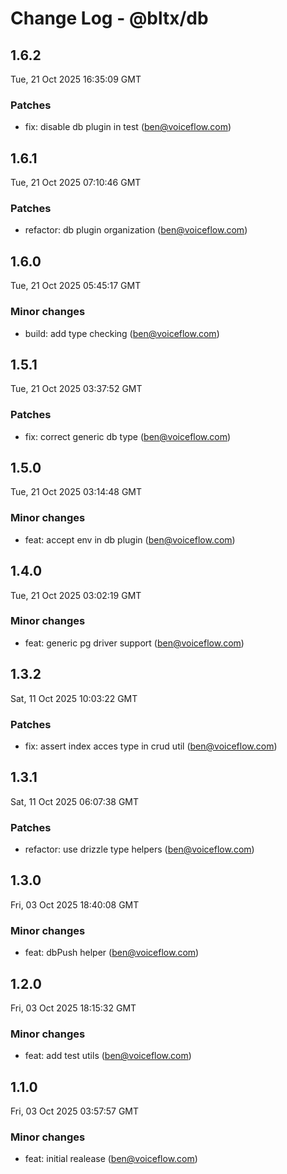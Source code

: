 # Change Log - @bltx/db

<!-- This log was last generated on Tue, 21 Oct 2025 16:35:09 GMT and should not be manually modified. -->

<!-- Start content -->

## 1.6.2

Tue, 21 Oct 2025 16:35:09 GMT

### Patches

- fix: disable db plugin in test (ben@voiceflow.com)

## 1.6.1

Tue, 21 Oct 2025 07:10:46 GMT

### Patches

- refactor: db plugin organization (ben@voiceflow.com)

## 1.6.0

Tue, 21 Oct 2025 05:45:17 GMT

### Minor changes

- build: add type checking (ben@voiceflow.com)

## 1.5.1

Tue, 21 Oct 2025 03:37:52 GMT

### Patches

- fix: correct generic db type (ben@voiceflow.com)

## 1.5.0

Tue, 21 Oct 2025 03:14:48 GMT

### Minor changes

- feat: accept env in db plugin (ben@voiceflow.com)

## 1.4.0

Tue, 21 Oct 2025 03:02:19 GMT

### Minor changes

- feat: generic pg driver support (ben@voiceflow.com)

## 1.3.2

Sat, 11 Oct 2025 10:03:22 GMT

### Patches

- fix: assert index acces type in crud util (ben@voiceflow.com)

## 1.3.1

Sat, 11 Oct 2025 06:07:38 GMT

### Patches

- refactor: use drizzle type helpers (ben@voiceflow.com)

## 1.3.0

Fri, 03 Oct 2025 18:40:08 GMT

### Minor changes

- feat: dbPush helper (ben@voiceflow.com)

## 1.2.0

Fri, 03 Oct 2025 18:15:32 GMT

### Minor changes

- feat: add test utils (ben@voiceflow.com)

## 1.1.0

Fri, 03 Oct 2025 03:57:57 GMT

### Minor changes

- feat: initial realease (ben@voiceflow.com)
